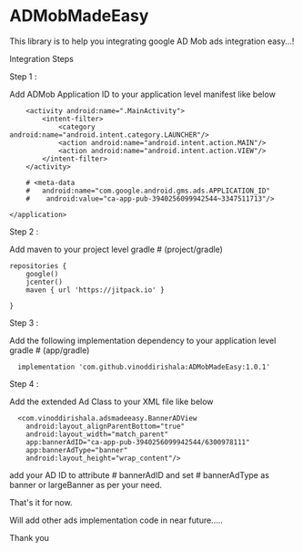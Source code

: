 # ADMobMadeEasy
This library is to help you integrating google AD Mob ads integration easy...!

Integration Steps


Step 1 :

Add ADMob Application ID to your application level manifest like below

<application
        android:allowBackup="true"
        android:icon="@mipmap/ic_launcher"
        android:label="@string/app_name"
        android:roundIcon="@mipmap/ic_launcher_round"
        android:supportsRtl="true"
        android:theme="@style/AppTheme">

        <activity android:name=".MainActivity">
            <intent-filter>
                <category android:name="android.intent.category.LAUNCHER"/>
                <action android:name="android.intent.action.MAIN"/>
                <action android:name="android.intent.action.VIEW"/>
            </intent-filter>
        </activity>

        # <meta-data
        #   android:name="com.google.android.gms.ads.APPLICATION_ID"
        #    android:value="ca-app-pub-3940256099942544~3347511713"/>

    </application>
    
    
Step 2 :

 Add maven to your project level gradle # (project/gradle)

    repositories {
        google()
        jcenter()
        maven { url 'https://jitpack.io' }

    }
    

Step 3 : 

Add the following implementation dependency to your application level gradle # (app/gradle)
  
      implementation 'com.github.vinoddirishala:ADMobMadeEasy:1.0.1'
     
     
Step 4 :

  Add the extended Ad Class to your XML file like below
 
      <com.vinoddirishala.adsmadeeasy.BannerADView
        android:layout_alignParentBottom="true"
        android:layout_width="match_parent"
        app:bannerAdID="ca-app-pub-3940256099942544/6300978111"
        app:bannerAdType="banner"
        android:layout_height="wrap_content"/>
  

 add your AD ID to attribute # bannerAdID and set # bannerAdType as banner or largeBanner as per your need.
 
 That's it for now.
 
 Will add other ads implementation code in near future.....
 
 
 Thank you
